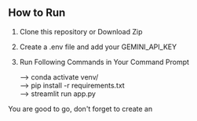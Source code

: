 ## How to Run
1) Clone this repository or Download Zip          
2) Create a .env file and add your GEMINI_API_KEY          
3) Run Following Commands in Your Command Prompt
   
      --> conda activate venv/        
      --> pip install -r requirements.txt      
      --> streamlit run app.py        

You are good to go, don't forget to create an          
